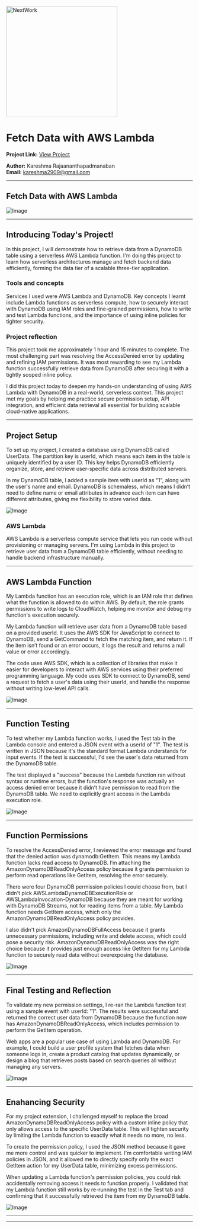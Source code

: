 <img src="https://cdn.prod.website-files.com/677c400686e724409a5a7409/6790ad949cf622dc8dcd9fe4_nextwork-logo-leather.svg" alt="NextWork" width="300" />

# Fetch Data with AWS Lambda

**Project Link:** [View Project](http://learn.nextwork.org/projects/aws-compute-lambda)

**Author:** Kareshma Rajaananthapadmanaban  
**Email:** kareshma2909@gmail.com

---

## Fetch Data with AWS Lambda

![Image](http://learn.nextwork.org/easygoing_white_heroic_bilberry/uploads/aws-compute-lambda_p9thryj2)

---

## Introducing Today's Project!

In this project, I will demonstrate how to retrieve data from a DynamoDB table using a serverless AWS Lambda function. I'm doing this project to learn how serverless architectures manage and fetch backend data efficiently, forming the data tier of a scalable three-tier application.

### Tools and concepts

Services I used were AWS Lambda and DynamoDB. Key concepts I learnt include Lambda functions as serverless compute, how to securely interact with DynamoDB using IAM roles and fine-grained permissions, how to write and test Lambda functions, and the importance of using inline policies for tighter security.

### Project reflection

This project took me approximately 1 hour and 15 minutes to complete. The most challenging part was resolving the AccessDenied error by updating and refining IAM permissions. It was most rewarding to see my Lambda function successfully retrieve data from DynamoDB after securing it with a tightly scoped inline policy.

I did this project today to deepen my hands-on understanding of using AWS Lambda with DynamoDB in a real-world, serverless context. This project met my goals by helping me practice secure permission setup, API integration, and efficient data retrieval all essential for building scalable cloud-native applications.

---

## Project Setup

To set up my project, I created a database using DynamoDB called UserData. The partition key is userId, which means each item in the table is uniquely identified by a user ID. This key helps DynamoDB efficiently organize, store, and retrieve user-specific data across distributed servers.

In my DynamoDB table, I added a sample item with userId as "1", along with the user's name and email. DynamoDB is schemaless, which means I didn’t need to define name or email attributes in advance each item can have different attributes, giving me flexibility to store varied data.

![Image](http://learn.nextwork.org/easygoing_white_heroic_bilberry/uploads/aws-compute-lambda_a112c3d5)

### AWS Lambda

AWS Lambda is a serverless compute service that lets you run code without provisioning or managing servers. I'm using Lambda in this project to retrieve user data from a DynamoDB table efficiently, without needing to handle backend infrastructure manually.

---

## AWS Lambda Function

My Lambda function has an execution role, which is an IAM role that defines what the function is allowed to do within AWS. By default, the role grants permissions to write logs to CloudWatch, helping me monitor and debug my function's execution securely.

My Lambda function will retrieve user data from a DynamoDB table based on a provided userId. It uses the AWS SDK for JavaScript to connect to DynamoDB, send a GetCommand to fetch the matching item, and return it. If the item isn’t found or an error occurs, it logs the result and returns a null value or error accordingly.

The code uses AWS SDK, which is a collection of libraries that make it easier for developers to interact with AWS services using their preferred programming language. My code uses SDK to connect to DynamoDB, send a request to fetch a user's data using their userId, and handle the response without writing low-level API calls.

![Image](http://learn.nextwork.org/easygoing_white_heroic_bilberry/uploads/aws-compute-lambda_a1b2c3d5)

---

## Function Testing

To test whether my Lambda function works, I used the Test tab in the Lambda console and entered a JSON event with a userId of "1". The test is written in JSON because it's the standard format Lambda understands for input events. If the test is successful, I'd see the user's data returned from the DynamoDB table.

The test displayed a "success" because the Lambda function ran without syntax or runtime errors, but the function's response was actually an access denied error because it didn’t have permission to read from the DynamoDB table. We need to explicitly grant access in the Lambda execution role.

![Image](http://learn.nextwork.org/easygoing_white_heroic_bilberry/uploads/aws-compute-lambda_u1v2w3x4)

---

## Function Permissions

To resolve the AccessDenied error, I reviewed the error message and found that the denied action was dynamodb:GetItem. This means my Lambda function lacks read access to DynamoDB. I’m attaching the AmazonDynamoDBReadOnlyAccess policy because it grants permission to perform read operations like GetItem, resolving the error securely.

There were four DynamoDB permission policies I could choose from, but I didn't pick AWSLambdaDynamoDBExecutionRole or AWSLambdaInvocation-DynamoDB because they are meant for working with DynamoDB Streams, not for reading items from a table. My Lambda function needs GetItem access, which only the AmazonDynamoDBReadOnlyAccess policy provides.

I also didn't pick AmazonDynamoDBFullAccess because it grants unnecessary permissions, including write and delete access, which could pose a security risk. AmazonDynamoDBReadOnlyAccess was the right choice because it provides just enough access like GetItem for my Lambda function to securely read data without overexposing the database.

![Image](http://learn.nextwork.org/easygoing_white_heroic_bilberry/uploads/aws-compute-lambda_3ethryj2)

---

## Final Testing and Reflection

To validate my new permission settings, I re-ran the Lambda function test using a sample event with userId: "1". The results were successful and returned the correct user data from DynamoDB because the function now has AmazonDynamoDBReadOnlyAccess, which includes permission to perform the GetItem operation.

Web apps are a popular use case of using Lambda and DynamoDB. For example, I could build a user profile system that fetches data when someone logs in, create a product catalog that updates dynamically, or design a blog that retrieves posts based on search queries all without managing any servers.

![Image](http://learn.nextwork.org/easygoing_white_heroic_bilberry/uploads/aws-compute-lambda_p9thryj2)

---

## Enahancing Security

For my project extension, I challenged myself to replace the broad AmazonDynamoDBReadOnlyAccess policy with a custom inline policy that only allows access to the specific UserData table. This will tighten security by limiting the Lambda function to exactly what it needs no more, no less.

To create the permission policy, I used the JSON method because it gave me more control and was quicker to implement. I'm comfortable writing IAM policies in JSON, and it allowed me to directly specify only the exact GetItem action for my UserData table, minimizing excess permissions.

When updating a Lambda function's permission policies, you could risk accidentally removing access it needs to function properly. I validated that my Lambda function still works by re-running the test in the Test tab and confirming that it successfully retrieved the item from my DynamoDB table.

![Image](http://learn.nextwork.org/easygoing_white_heroic_bilberry/uploads/aws-compute-lambda_1qthryj2)

---

---
